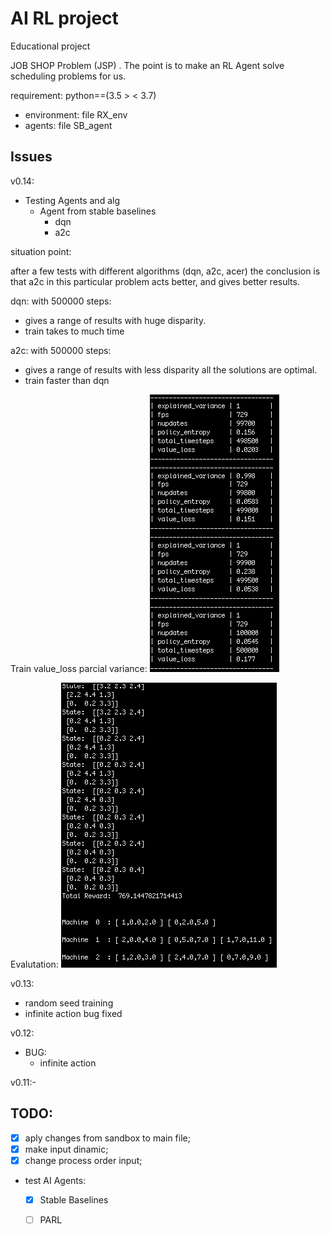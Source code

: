 # AI RL project

Educational project

JOB SHOP Problem (JSP) . The point is to make an RL Agent solve scheduling problems for us.

requirement:
python==(3.5 > < 3.7)


- environment: file RX_env
- agents: file SB_agent

## Issues
v0.14:
- Testing Agents and alg
	- Agent from stable baselines
		- dqn
		- a2c 

situation point:

after a few tests with different algorithms (dqn, a2c, acer) the conclusion is that a2c in this particular problem acts better, and gives better results.

dqn: with 500000 steps:
- gives a range of results with huge disparity.
- train takes to much time 


a2c: with 500000 steps:
- gives a range of results with less disparity all the solutions are optimal.
- train faster than dqn

Train value_loss parcial variance:
![Image of api_doc](https://github.com/botclimber/ReverseX/blob/main/img/a2c_eval.png)

Evalutation:
![Image of api_doc](https://github.com/botclimber/ReverseX/blob/main/img/a2c_train.png)


v0.13:
- random seed training 
- infinite action bug fixed

v0.12:
- BUG:
	- infinite action

v0.11:-


## TODO:

- [x] aply changes from sandbox to main file;
- [x] make input dinamic;
- [x] change process order input;

- test AI Agents:
	- [x] Stable Baselines
	- [ ] PARL


